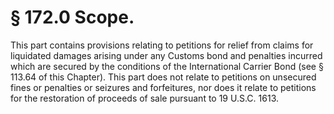 # § 172.0   Scope.

This part contains provisions relating to petitions for relief from claims for liquidated damages arising under any Customs bond and penalties incurred which are secured by the conditions of the International Carrier Bond (see § 113.64 of this Chapter). This part does not relate to petitions on unsecured fines or penalties or seizures and forfeitures, nor does it relate to petitions for the restoration of proceeds of sale pursuant to 19 U.S.C. 1613. 




